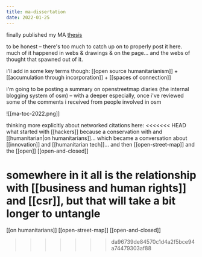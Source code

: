 ```yaml
---
title: ma-dissertation
date: 2022-01-25
---
```


finally published my MA [thesis](https://twitter.com/aleesteele/status/1486295668465483781)

to be honest – there's too much to catch up on to properly post it here. much of it happened in webs & drawings & on the page... and the webs of thought that spawned out of it. 

i'll add in some key terms though: [[open source humanitarianism]] + [[accumulation through incorporation]]
+
[[spaces of connection]]


i'm going to be posting a summary on openstreetmap diaries (the internal blogging system of osm) – with a deeper especially, once i've reviewed some of the comments i received from people involved in osm

![[ma-toc-2022.png]]

thinking more explicitly about networked citations here:
<<<<<<< HEAD
what started with [[hackers]] because a conservation with and [[humanitarian|on humanitarians]]... which became a conversation about [[innovation]] and [[humanitarian tech]]... and then [[open-street-map]] and the [[open]]
[[open-and-closed]]

somewhere in it all is the relationship with [[business and human rights]] and [[csr]], but that will take a bit longer to untangle
=======
[[on humanitarians]]
[[open-street-map]]
[[open-and-closed]]
>>>>>>> da96739de84570c1d4a2f5bce94a74479303af88
